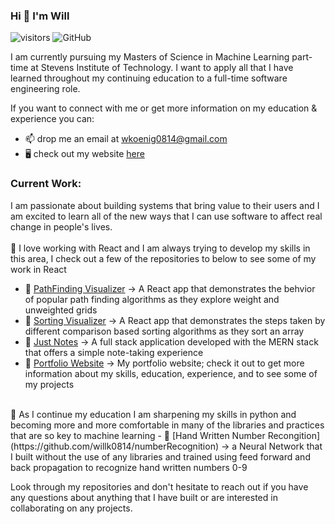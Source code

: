 ### Hi 👋 I'm Will

![visitors](https://visitor-badge.laobi.icu/badge?page_id=willk0814.willk0814)
<img alt="GitHub" src="https://img.shields.io/badge/dynamic/json?logo=github&label=GitHub+Followers&labelColor=282c34&color=181717&query=%24.data.totalSubs&url=https%3A%2F%2Fapi.spencerwoo.com%2Fsubstats%2F%3Fsource%3Dgithub%26queryKey%3Dwillk0814&longCache=true"/>

I am currently pursuing my Masters of Science in Machine Learning part-time at Stevens Institute of Technology.  I want to apply all that I have learned throughout my continuing education to a full-time software engineering role.

If you want to connect with me or get more information on my education & experience you can:
- 📫 drop me an email at wkoenig0814@gmail.com
- 🖥️ check out my website [here](https://willkoenig.vercel.app)

### Current Work:
I am passionate about building systems that bring value to their users and I am excited to learn all of the new ways that I can use software to affect real change in people's lives.
<br>
<br>
🌱 I love working with React and I am always trying to develop my skills in this area, I check out a few of the repositories to below to see some of my work in React
- 🔨 [PathFinding Visualizer](https://willk0814.github.io/pathfinding_visualizer/) &rarr; A React app that demonstrates the behvior of popular path finding algorithms as they explore weight and unweighted grids
- 🔨 [Sorting Visualizer](https://willk0814.github.io/sorting_visualizer/) &rarr; A React app that demonstrates the steps taken by different comparison based sorting algorithms as they sort an array
- 🔨 [Just Notes](https://github.com/willk0814/justNotes) &rarr; A full stack application developed with the MERN stack that offers a simple note-taking experience
- 🔨 [Portfolio Website](https://willkoenig.vercel.app) &rarr; My portfolio website; check it out to get more information about my skills, education, experience, and to see some of my projects
<br>
🌱 As I continue my education I am sharpening my skills in python and becoming more and more comfortable in many of the libraries and practices that are so key to machine learning
- 🔨 [Hand Written Number Recongition](https://github.com/willk0814/numberRecognition) &rarr; a Neural Network that I built without the use of any libraries and trained using feed forward and back propagation to recognize hand written numbers 0-9
 
Look through my repositories and don't hesitate to reach out if you have any questions about anything that I have built or are interested in collaborating on any projects.
  
<!-- <img src="https://github-readme-stats.vercel.app/api/top-langs?username=willk0814&show_icons=true&locale=en&layout=compact&theme=chartreuse-dark" alt="ovi" />

[![Wills's LeetCode stats](https://leetcode-stats-six.vercel.app/api?username=willk0814)](https://github.com/willk0814/github-readme) -->



<!--
**willk0814/willk0814** is a ✨ _special_ ✨ repository because its `README.md` (this file) appears on your GitHub profile.

Here are some ideas to get you started:

- 🔭 I’m currently working on ...
- 🌱 I’m currently learning ...
- 👯 I’m looking to collaborate on ...
- 🤔 I’m looking for help with ...
- 💬 Ask me about ...
- 📫 How to reach me: ...
- 😄 Pronouns: ...
- ⚡ Fun fact: ...
-->
